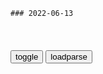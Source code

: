 ```tip
### 2022-06-13
```

<table id="tbc" style="white-space:pre-wrap">
</table>
<button onclick="toggleb()">toggle</button>
<button onclick="loadparse()">loadparse</button>
<br>
<!-- 🌸<br>🍅-　-🍑<hr>🍀 -->
<pre>
<textarea rows="30" cols="100" style="display: none" id="tar">

“若生明清，只嫁张岱”：有趣，是一个人最高级的性感
https://mbd.baidu.com/newspage/data/landingsuper?context=%7B%22nid%22%3A%22news_10051224977443230762%22%7D&n_type=-1&p_from=-1

人无癖不可与交，以其无深情也。人无疵不可与交，以其无真气也。

<font size="1" style="color:#DCDCDC">2022-06-14</font>

半月谈：给储户赋红码是q力任性 回归其本真功能-红旗山
https://www.hqsdz.com.cn/article/43194.html

<font size="1" style="color:#DCDCDC">2022-06-14</font>

有没有“暴力基因”？为什么有些人能一次又一次犯罪？
https://baijiahao.baidu.com/s?id=1735589151417085845

龙勃罗梭使用的是面相和颅相学，他研究了三千多名犯罪者去世后的头骨，并总结出一系列“犯罪人”的“特征”：

颅顶凸出，额头扁平，眉骨隆起，双目深陷，下巴较宽

龙勃罗梭还提供了一些犯罪者的精神特质，比如懒惰、缺乏怜悯、易被激怒，其中有些或许与反社会性人格、偏执性人格等人格障碍和心理变态有关，跟犯罪确实具有较高的相关性。

<font size="1" style="color:#DCDCDC">2022-06-14</font>

mzd：八岁主x上私塾，不料开口一个问题，先生立马惊了！
https://mbd.baidu.com/newspage/data/videolanding?nid=sv_16557753827015813092&sourceFrom=pc_feedlist

这个君是个什么东西？
　可不是东西，君就是皇上。

我泱泱zh皇上最大。

<font size="1" style="color:#DCDCDC">2022-06-14</font>

玄奘从印度带回来的真经是《贝叶经》，被佛家视为宝物丨国宝档案
https://mbd.baidu.com/newspage/data/videolanding?nid=sv_17952236133213122110&sourceFrom=rec

由于玄奘既精通梵文，又精通汉语，所译的佛经既不失原旨，又通顺流畅，更便于zg人阅读。

<font size="1" style="color:#DCDCDC">2022-06-14</font>

https://s.cn.bing.net/th?id=ABT28B0E5DFE4EB144200574EC0BC000B13319B9B83CBA2206C497F970AA039AB43&w=320.jpg

傅佩荣：打发时间学什么好？有一门学问听起来玄，学会就让人着迷
https://mbd.baidu.com/newspage/data/videolanding?nid=sv_4212676486428416302&sourceFrom=pc_feedlist

打发时间最好是易经，因为怎么看都看不太懂，但是又很有趣。

<font size="1" style="color:#DCDCDC">2022-06-13</font>

1918年，末代沙皇全家被带到地下室，凶手一共开出103枪！
https://mbd.baidu.com/newspage/data/videolanding?nid=sv_10084429595040779010&sourceFrom=pc_feedlist

<font size="1" style="color:#DCDCDC">2022-06-13</font>

庄子思想的危害是什么？高维度的思维，拯救不了俗人
https://mbd.baidu.com/newspage/data/landingsuper?context=%7B%22nid%22%3A%22news_9011617023553719921%22%7D&n_type=-1&p_from=-1

1. 让并非有智慧的人，在读了他的著作后，感到自己获得了智慧。
2. 让喜欢逃避现实的人，变得更加沉浸于自我。
3. 老庄的本意是主张去“我执”，结果多了庄子后，反而强化了内心的“我执”。
4. 教唆普通人主动躺平，让贵族阶层没有“收割”的机会。
5. 把平庸当成平凡，把无能当成无为，把无所事事当成逍遥，把坐吃等死当成顺其自然。

<font size="1" style="color:#DCDCDC">2022-06-13</font>

什么是托里拆利小号？为什么它的体积有限，表面积却无限？
https://mbd.baidu.com/newspage/data/videolanding?nid=sv_18224421924418653173&sourceFrom=pc_feedlist

<font size="1" style="color:#DCDCDC">2022-06-10</font>

</textarea>
</pre>
<!-- 🍀<br>🍑-　-🍅<hr>🌸 -->

```note
```

<link
  rel="stylesheet"
  href="https://cdn.jsdelivr.net/npm/@fancyapps/ui/dist/fancybox.css"
/>
<script src="https://cdn.jsdelivr.net/npm/@fancyapps/ui@4.0/dist/fancybox.umd.js"></script>

<script type="text/javascript">

var __urlRegex = /(\b(https?|ftp|file):\/\/[-A-Z0-9+&@#\/%?=~_|!:,.;]*[-A-Z0-9+&@#\/%=~_|])/ig;
var __imgRegex = /\.(?:jpe?g|gif|png|webp)$/i;

loadparse();

function parseURL($string){

    var exp = __urlRegex;
    return $string.replace(exp,function(match){
            __imgRegex.lastIndex=0;
            if(__imgRegex.test(match)){
                return '<a data-fancybox="gallery" href="' + match.replace("/p=700", "")
                 + '"><img src="' + match.replace("/p=700", "/p=160x200")+'" width="64"></a>';
            }
            else{
                return '<a href="' + match + '" target="_blank">' + match + '</a>';
            }
        }
    );
}

function loadparse() {
  tbc.innerHTML = parseURL(tar.value);
}

function toggleb() {
  var x = document.getElementById("tar");
  if (x.style.display === "none") {
    x.style.display = "";
  } else {
    x.style.display = "none";
  }
}

</script>
